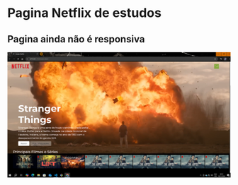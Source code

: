 <h1>Pagina Netflix de estudos</h1>
<h2>Pagina ainda não é responsiva</h2>

<img src="Readme-netflix.PNG">
